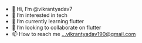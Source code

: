 - 👋 Hi, I’m @vikrantyadav7
- 👀 I’m interested in tech
- 🌱 I’m currently learning flutter
- 💞️ I’m looking to collaborate on flutter
- 📫 How to reach me ...vikrantyadav190@gmail.com

<!---
vikrantyadav7/vikrantyadav7 is a ✨ special ✨ repository because its `README.md` (this file) appears on your GitHub profile.
You can click the Preview link to take a look at your changes.
--->
